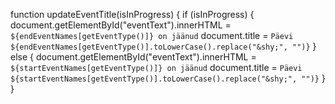 function updateEventTitle(isInProgress) {
    if (isInProgress) {
        document.getElementById("eventText").innerHTML = `${endEventNames[getEventType()]} on jäänud`
        document.title = `Päevi ${endEventNames[getEventType()].toLowerCase().replace("&shy;", "")}`
    } else {
        document.getElementById("eventText").innerHTML = `${startEventNames[getEventType()]} on jäänud`
        document.title = `Päevi ${startEventNames[getEventType()].toLowerCase().replace("&shy;", "")}`
    }
}